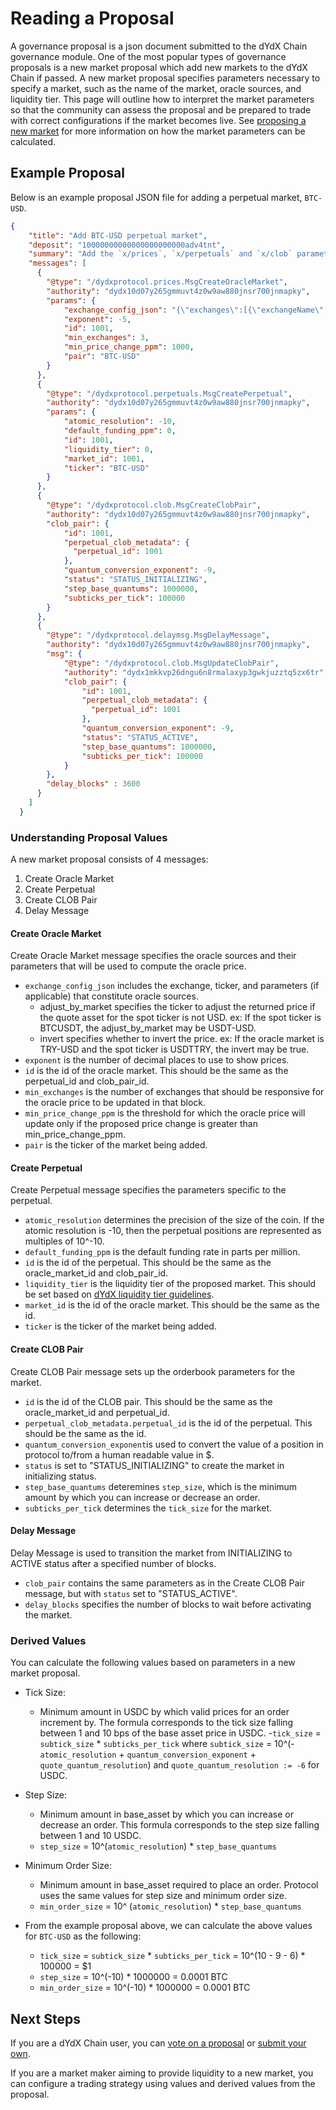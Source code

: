 # Reading a Proposal
A governance proposal is a json document submitted to the dYdX Chain governance module. One of the most popular types of governance proposals is a new market proposal which add new markets to the dYdX Chain if passed. A new market proposal specifies parameters necessary to specify a market, such as the name of the market, oracle sources, and liquidity tier. This page will outline how to interpret the market parameters so that the community can assess the proposal and be prepared to trade with correct configurations if the market becomes live. See [proposing a new market](../users-governance/proposing_a_new_market.md) for more information on how the market parameters can be calculated.


## Example Proposal
Below is an example proposal JSON file for adding a perpetual market, `BTC-USD`.

```json
{
    "title": "Add BTC-USD perpetual market",
    "deposit": "10000000000000000000000adv4tnt",
    "summary": "Add the `x/prices`, `x/perpetuals` and `x/clob` parameters needed for a BTC-USD perpetual market. Create the market in `INITIALIZING` status and transition it to `ACTIVE` status after 3600 blocks.",
    "messages": [
      {
        "@type": "/dydxprotocol.prices.MsgCreateOracleMarket",
        "authority": "dydx10d07y265gmmuvt4z0w9aw880jnsr700jnmapky",
        "params": {
            "exchange_config_json": "{\"exchanges\":[{\"exchangeName\":\"Binance\",\"ticker\":\"BTCUSDT\",\"adjustByMarket\":\"USDT-USD\"},{\"exchangeName\":\"Bybit\",\"ticker\":\"BTCUSDT\",\"adjustByMarket\":\"USDT-USD\"},{\"exchangeName\":\"CoinbasePro\",\"ticker\":\"BTC-USD\"},{\"exchangeName\":\"Huobi\",\"ticker\":\"btcusdt\",\"adjustByMarket\":\"USDT-USD\"},{\"exchangeName\":\"Kraken\",\"ticker\":\"XXBTZUSD\"},{\"exchangeName\":\"Kucoin\",\"ticker\":\"BTC-USDT\",\"adjustByMarket\":\"USDT-USD\"},{\"exchangeName\":\"Mexc\",\"ticker\":\"BTC_USDT\",\"adjustByMarket\":\"USDT-USD\"},{\"exchangeName\":\"Okx\",\"ticker\":\"BTC-USDT\",\"adjustByMarket\":\"USDT-USD\"}]}",
            "exponent": -5,
            "id": 1001,
            "min_exchanges": 3,
            "min_price_change_ppm": 1000,
            "pair": "BTC-USD"
        }
      },
      {
        "@type": "/dydxprotocol.perpetuals.MsgCreatePerpetual",
        "authority": "dydx10d07y265gmmuvt4z0w9aw880jnsr700jnmapky",
        "params": {
            "atomic_resolution": -10,
            "default_funding_ppm": 0,
            "id": 1001,
            "liquidity_tier": 0,
            "market_id": 1001,
            "ticker": "BTC-USD"
        }
      },
      {
        "@type": "/dydxprotocol.clob.MsgCreateClobPair",
        "authority": "dydx10d07y265gmmuvt4z0w9aw880jnsr700jnmapky",
        "clob_pair": {
            "id": 1001,
            "perpetual_clob_metadata": {
              "perpetual_id": 1001
            },
            "quantum_conversion_exponent": -9,
            "status": "STATUS_INITIALIZING",
            "step_base_quantums": 1000000,
            "subticks_per_tick": 100000
        }
      },
      {
        "@type": "/dydxprotocol.delaymsg.MsgDelayMessage",
        "authority": "dydx10d07y265gmmuvt4z0w9aw880jnsr700jnmapky",
        "msg": {
            "@type": "/dydxprotocol.clob.MsgUpdateClobPair",
            "authority": "dydx1mkkvp26dngu6n8rmalaxyp3gwkjuzztq5zx6tr",
            "clob_pair": {
                "id": 1001,
                "perpetual_clob_metadata": {
                  "perpetual_id": 1001
                },
                "quantum_conversion_exponent": -9,
                "status": "STATUS_ACTIVE",
                "step_base_quantums": 1000000,
                "subticks_per_tick": 100000
            }
        },
        "delay_blocks" : 3600
      }
    ]
  }
```

### Understanding Proposal Values

A new market proposal consists of 4 messages: 

1. Create Oracle Market
2. Create Perpetual
3. Create CLOB Pair
4. Delay Message

#### Create Oracle Market
Create Oracle Market message specifies the oracle sources and their parameters that will be used to compute the oracle price. 
- `exchange_config_json` includes the exchange, ticker, and parameters (if applicable) that constitute oracle sources. 
  - adjust_by_market specifies the ticker to adjust the returned price if the quote asset for the spot ticker is not USD. ex: If the spot ticker is BTCUSDT, the adjust_by_market may be USDT-USD.
  - invert specifies whether to invert the price. ex: If the oracle market is TRY-USD and the spot ticker is USDTTRY, the invert may be true.
- `exponent` is the number of decimal places to use to show prices.
- `id` is the id of the oracle market. This should be the same as the perpetual_id and clob_pair_id.
- `min_exchanges` is the number of exchanges that should be responsive for the oracle price to be updated in that block.
- `min_price_change_ppm` is the threshold for which the oracle price will update only if the proposed price change is greater than min_price_change_ppm. 
- `pair` is the ticker of the market being added.

#### Create Perpetual
Create Perpetual message specifies the parameters specific to the perpetual.
- `atomic_resolution` determines the precision of the size of the coin. If the atomic resolution is -10, then the perpetual positions are represented as multiples of 10^-10.
- `default_funding_ppm` is the default funding rate in parts per million.
- `id` is the id of the perpetual. This should be the same as the oracle_market_id and clob_pair_id.
- `liquidity_tier` is the liquidity tier of the proposed market. This should be set based on [dYdX liquidity tier guidelines](../users-governance/functionalities#liquidity-tiers).
- `market_id` is the id of the oracle market. This should be the same as the id.
- `ticker` is the ticker of the market being added.

#### Create CLOB Pair
Create CLOB Pair message sets up the orderbook parameters for the market.
- `id` is the id of the CLOB pair. This should be the same as the oracle_market_id and perpetual_id.
- `perpetual_clob_metadata.perpetual_id` is the id of the perpetual. This should be the same as the id.
- `quantum_conversion_exponent`is used to convert the value of a position in protocol to/from a human readable value in $.
- `status` is set to "STATUS_INITIALIZING" to create the market in initializing status.
- `step_base_quantums` deteremines `step_size`, which is the minimum amount by which you can increase or decrease an order.
- `subticks_per_tick` determines the `tick_size` for the market. 

#### Delay Message
Delay Message is used to transition the market from INITIALIZING to ACTIVE status after a specified number of blocks.
- `clob_pair` contains the same parameters as in the Create CLOB Pair message, but with `status` set to "STATUS_ACTIVE".
- `delay_blocks` specifies the number of blocks to wait before activating the market.

### Derived Values
You can calculate the following values based on parameters in a new market proposal.

- Tick Size:
  - Minimum amount in USDC by which valid prices for an order increment by. The formula corresponds to the tick size falling between 1 and 10 bps of the base asset price in USDC.
  -`tick_size` = `subtick_size` * `subticks_per_tick` where `subtick_size` = 10^(-`atomic_resolution` + `quantum_conversion_exponent` + `quote_quantum_resolution`) and `quote_quantum_resolution := -6` for USDC.

- Step Size:
  - Minimum amount in base_asset by which you can increase or decrease an order. This formula corresponds to the step size falling between 1 and 10 USDC.
  - `step_size` = 10^(`atomic_resolution`) * `step_base_quantums`

- Minimum Order Size:
  - Minimum amount in base_asset required to place an order. Protocol uses the same values for step size and minimum order size.
  - `min_order_size` = 10^ (`atomic_resolution`) * `step_base_quantums`

- From the example proposal above, we can calculate the above values for `BTC-USD` as the following:
  - `tick_size` = `subtick_size` * `subticks_per_tick` = 10^(10 - 9 - 6) * 100000 = $1
  - `step_size` = 10^(-10) * 1000000 = 0.0001 BTC
  - `min_order_size` = 10^(-10) * 1000000 = 0.0001 BTC

## Next Steps
If you are a dYdX Chain user, you can [vote on a proposal](../users-governance/voting.md) or [submit your own](../users-governance/submitting_a_proposal.md).

If you are a market maker aiming to provide liquidity to a new market, you can configure a trading strategy using values and derived values from the proposal.